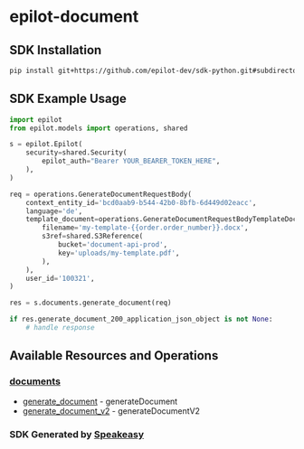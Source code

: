 # epilot-document

<!-- Start SDK Installation -->
## SDK Installation

```bash
pip install git+https://github.com/epilot-dev/sdk-python.git#subdirectory=document
```
<!-- End SDK Installation -->

## SDK Example Usage
<!-- Start SDK Example Usage -->
```python
import epilot
from epilot.models import operations, shared

s = epilot.Epilot(
    security=shared.Security(
        epilot_auth="Bearer YOUR_BEARER_TOKEN_HERE",
    ),
)

req = operations.GenerateDocumentRequestBody(
    context_entity_id='bcd0aab9-b544-42b0-8bfb-6d449d02eacc',
    language='de',
    template_document=operations.GenerateDocumentRequestBodyTemplateDocument(
        filename='my-template-{{order.order_number}}.docx',
        s3ref=shared.S3Reference(
            bucket='document-api-prod',
            key='uploads/my-template.pdf',
        ),
    ),
    user_id='100321',
)

res = s.documents.generate_document(req)

if res.generate_document_200_application_json_object is not None:
    # handle response
```
<!-- End SDK Example Usage -->

<!-- Start SDK Available Operations -->
## Available Resources and Operations


### [documents](docs/documents/README.md)

* [generate_document](docs/documents/README.md#generate_document) - generateDocument
* [generate_document_v2](docs/documents/README.md#generate_document_v2) - generateDocumentV2
<!-- End SDK Available Operations -->

### SDK Generated by [Speakeasy](https://docs.speakeasyapi.dev/docs/using-speakeasy/client-sdks)
